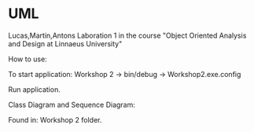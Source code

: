 # UML

Lucas,Martin,Antons Laboration 1 in the course "Object Oriented Analysis and Design at Linnaeus University"


How to use:

To start application: Workshop 2 -> bin/debug -> Workshop2.exe.config

Run application.

Class Diagram and Sequence Diagram:

Found in: Workshop 2 folder.
